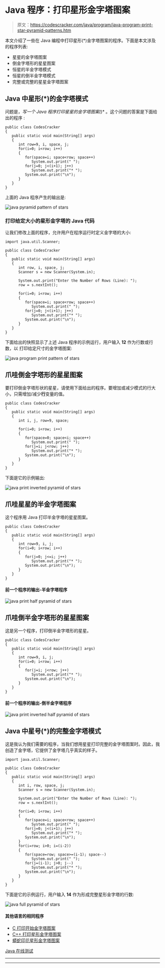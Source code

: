 # Java 程序：打印星形金字塔图案

> 原文：<https://codescracker.com/java/program/java-program-print-star-pyramid-patterns.htm>

本文介绍了一些在 Java 编程中打印星形(*)金字塔图案的程序。下面是本文涉及的程序列表:

*   星星的金字塔图案
*   倒金字塔形的星星图案
*   恒星的半金字塔模式
*   恒星的倒半金字塔模式
*   完整或完整的星星金字塔图案

## Java 中星形(*)的金字塔模式

问题是，*写一个 Java 程序打印星星的金字塔图案(*)* 。这个问题的答案是下面给出的程序 :

```
public class CodesCracker
{
   public static void main(String[] args)
   {
      int row=9, i, space, j;
      for(i=0; i<row; i++)
      {
         for(space=i; space<row; space++)
            System.out.print(" ");
         for(j=0; j<(i+1); j++)
            System.out.print("* ");
         System.out.print("\n");
      }
   }
}
```

上面的 Java 程序产生的输出是:

![java pyramid pattern of stars](img/c4d650d2d4511aa1a8cb1ba56c1f1a72.png)

### 打印给定大小的星形金字塔的 Java 代码

让我们修改上面的程序，允许用户在程序运行时定义金字塔的大小:

```
import java.util.Scanner;

public class CodesCracker
{
   public static void main(String[] args)
   {
      int row, i, space, j;
      Scanner s = new Scanner(System.in);

      System.out.print("Enter the Number of Rows (Line): ");
      row = s.nextInt();

      for(i=0; i<row; i++)
      {
         for(space=i; space<row; space++)
            System.out.print(" ");
         for(j=0; j<(i+1); j++)
            System.out.print("* ");
         System.out.print("\n");
      }
   }
}
```

下面给出的快照显示了上述 Java 程序的示例运行，用户输入 **12** 作为行数或行数，以 打印给定尺寸的金字塔图案:

![java program print pattern of stars](img/6a431ae3e4247fd13200f803c77ceeb3.png)

## 爪哇倒金字塔形的星星图案

要打印倒金字塔形状的星星，请使用下面给出的程序。要增加或减少模式的行大小，只需增加/减少**行**变量的值。

```
public class CodesCracker
{
   public static void main(String[] args)
   {
      int i, j, row=9, space;

      for(i=0; i<row; i++)
      {
         for(space=0; space<i; space++)
            System.out.print(" ");
         for(j=i; j<row; j++)
            System.out.print("* ");
         System.out.print("\n");
      }
   }
}
```

下面是它的示例输出:

![java print inverted pyramid of stars](img/abe02f9eb4a42ca550b1585141c27335.png)

## 爪哇星星的半金字塔图案

这个程序用 Java 打印半金字塔的星星图案。

```
public class CodesCracker
{
   public static void main(String[] args)
   {
      int row=9, i, j;
      for(i=0; i<row; i++)
      {
         for(j=0; j<=i; j++)
            System.out.print("* ");
         System.out.print("\n");
      }
   }
}
```

#### 前一个程序的输出-半金字塔程序

![java print half pyramid of stars](img/7c5e8e167d6a6348b1ccc61cfa81ca2f.png)

## 爪哇倒半金字塔形的星星图案

这是另一个程序，打印倒半金字塔形的星星。

```
public class CodesCracker
{
   public static void main(String[] args)
   {
      int row=9, i, j;
      for(i=0; i<row; i++)
      {
         for(j=i; j<row; j++)
            System.out.print("* ");
         System.out.print("\n");
      }
   }
}
```

#### 前一个程序的输出-倒半金字塔程序

![java print inverted half pyramid of stars](img/77021036d08d676c512de039af37bf19.png)

## Java 中星号(*)的完整金字塔模式

这是我认为我们需要的程序，当我们想用星星打印完整的金字塔图案时。因此，我创造了金字塔，它提供了金字塔几乎真实的样子。

```
import java.util.Scanner;

public class CodesCracker
{
   public static void main(String[] args)
   {
      int i, row, space, j;
      Scanner s = new Scanner(System.in);

      System.out.print("Enter the Number of Rows (Line): ");
      row = s.nextInt();

      for(i=0; i<row; i++)
      {
         for(space=i; space<row; space++)
            System.out.print(" ");
         for(j=0; j<(i+1); j++)
            System.out.print("* ");
         System.out.print("\n");
      }
      for(i=row; i>0; i=(i-2))
      {
         for(space=row; space>=(i-1); space--)
            System.out.print(" ");
         for(j=(i-1); j>0; j--)
            System.out.print("* ");
         System.out.print("\n");
      }
   }
}
```

下面是它的示例运行，用户输入 **14** 作为形成完整星形金字塔的行数:

![java full pyramid of stars](img/f976bc0fb03a5d051215da1f496462d6.png)

#### 其他语言的相同程序

*   [C 打印开始金字塔图案](/c/program/c-program-print-star-pyramid-patterns.htm)
*   [C++ 打印星形金字塔图案](/cpp/program/cpp-program-print-star-pyramid-patterns.htm)
*   [蟒蛇印花星形金字塔图案](/python/program/python-program-print-star-pyramid-patterns.htm)

[Java 在线测试](/exam/showtest.php?subid=1)

* * *

* * *